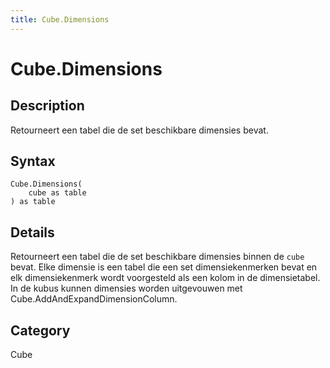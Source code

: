 ```yaml
---
title: Cube.Dimensions
---
```


# Cube.Dimensions


## Description

Retourneert een tabel die de set beschikbare dimensies bevat.


## Syntax

```powerquery
Cube.Dimensions(
    cube as table
) as table
```


## Details

Retourneert een tabel die de set beschikbare dimensies binnen de <code>cube</code> bevat. Elke dimensie is een tabel die een set dimensiekenmerken bevat en elk dimensiekenmerk wordt voorgesteld als een kolom in de dimensietabel. In de kubus kunnen dimensies worden uitgevouwen met Cube.AddAndExpandDimensionColumn. 



## Category
Cube
